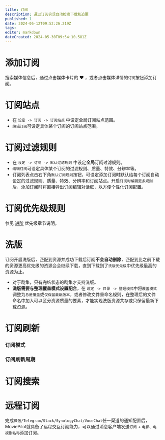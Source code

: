 ```yaml
---
title: 订阅
description: 通过订阅实现自动检索下载和追更
published: 1
date: 2024-06-12T09:52:26.219Z
tags: 
editor: markdown
dateCreated: 2024-05-30T09:54:10.581Z
---
```


# 添加订阅

搜索媒体信息后，通过点击媒体卡片的 :heart: ，或者点击媒体详情的`订阅`按钮添加订阅。

# 订阅站点
- 在 `设定 -> 订阅 -> 订阅站点` 中设定全局订阅站点范围。
- `编辑订阅`可设定具体某个订阅的订阅站点范围。

# 订阅过滤规则
- 在 `设定 -> 订阅 -> 默认过滤规则` 中设定**全局**订阅过滤规则。
- `编辑订阅`可设定具体某个订阅的过滤规则、质量、特效、分辨率等。
- 订阅列表点击右下角`默认订阅规则`按钮，可设定添加订阅时默认给每个订阅自动设定的过滤规则、质量、特效、分辨率和订阅站点。开启`订阅时编辑更多规则`后，添加订阅时将直接弹出订阅编辑对话框，以方便个性化订阅配置。

# 订阅优先级规则

参见 [进阶](/advanced) 优先级章节说明。

# 洗版
订阅开启洗版后，匹配到资源并成功下载后订阅**不会自动删除**，匹配到比之前下载的资源更高优先级的资源会会继续下载，直到下载到了`洗版优先级`中优先级最高的资源为止。
- 对于剧集，只有完结状态的剧集才支持洗版。
- **洗版需要与整理覆盖模式设置配合**，在 `设定 -> 目录 -> 整理模式`中将`覆盖模式`调整为`总是覆盖`或`仅保留最新版本`，或者修改文件重命名规则，在整理后的文件命名中加入可以区分资源质量的要素，才能实现洗版资源共存或只保留最新下载资源。

# 订阅刷新
### 订阅模式
### 订阅刷新周期

# 订阅搜索

# 远程订阅

完成`微信/Telegram/Slack/SynologyChat/VoceChat`任一渠道的通知配置后，MoviePilot就具备了远程交互订阅能力，可以通过消息客户端发送`订阅` + `电影、电视剧名称`添加订阅。
